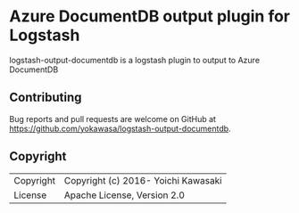 # Azure DocumentDB output plugin for Logstash

logstash-output-documentdb is a logstash plugin to output to Azure DocumentDB

## Contributing

Bug reports and pull requests are welcome on GitHub at https://github.com/yokawasa/logstash-output-documentdb.

## Copyright

<table>
  <tr>
    <td>Copyright</td><td>Copyright (c) 2016- Yoichi Kawasaki</td>
  </tr>
  <tr>
    <td>License</td><td>Apache License, Version 2.0</td>
  </tr>
</table>
